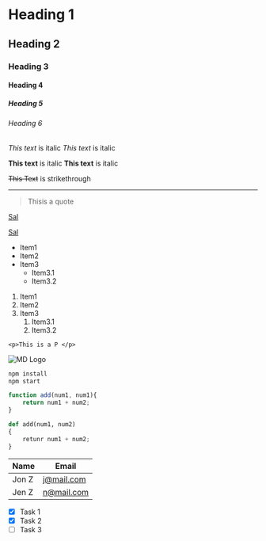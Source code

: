 <!-- Headings -->
# Heading 1
## Heading 2
### Heading 3
#### Heading 4
##### Heading 5
###### Heading 6

<!-- Italics -->
*This text* is italic
_This text_ is italic

<!-- Strong -->
**This text** is italic
__This text__ is italic

<!-- Strikethrough -->
~~This Text~~ is strikethrough

<!-- Horizontal Rule -->
___

<!-- Blockquote -->
> Thisis a quote

<!-- Links -->
[Sal](https://github.com/sMario97)

[Sal](https://github.com/sMario97 "sMario")
<!-- UL -->
* Item1
* Item2
* Item3
    * Item3.1
    * Item3.2

<!-- OL -->
1. Item1
2. Item2
3. Item3
    1. Item3.1
    2. Item3.2

<!-- Inline Code Block -->
`<p>This is a P </p>`

<!-- Image -->
![MD Logo](https://markdown-here.com/img/icon256.png)

<!-- Github Markdown -->

<!-- Code Blocks -->
```bash
npm install
npm start
```

```javascript
function add(num1, num1){
    return num1 + num2;
}
```

```python
def add(num1, num2)
{
    retunr num1 + num2;
}
```

<!-- Tables -->
| Name    | Email     |
| --------| ----------|
| Jon Z   | j@mail.com|
| Jen Z   | n@mail.com|

<!-- Task List -->
* [x] Task 1
* [x] Task 2
* [ ] Task 3